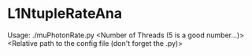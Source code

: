 # L1NtupleRateAna

Usage: ./muPhotonRate.py <Number of Threads (5 is a good number...)> <Relative path to the config file (don't forget the .py)>
